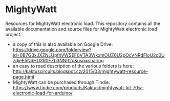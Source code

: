# MightyWatt
Resources for MightyWatt electronic load.
This repository contains all the available documentation and source files for MightyWatt electronic load project.
- a copy of this is also available on Google Drive: https://drive.google.com/folderview?id=0B7G3xJXZNLUpfnVWSEF0VTA3WkxmOUZ6U2pOcVNRdFloU2d0UzdjeE5NdHU3R0FZb3NNR2c&usp=sharing
- an easy to read description of the various folders is here: http://kaktuscircuits.blogspot.cz/2015/03/mightywatt-resource-page.html
- MightyWatt can be purchased through Tindie: https://www.tindie.com/products/Kaktus/mightywatt-kit-70w-electronic-load-for-arduino/
